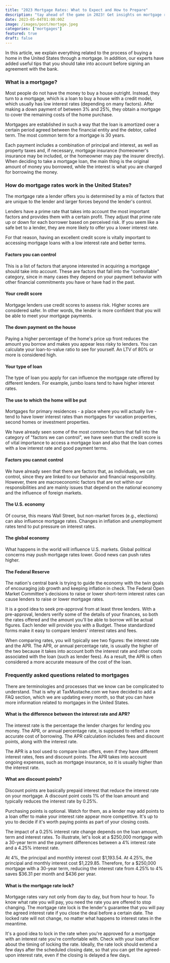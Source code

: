 ```yaml
---
title: "2023 Mortgage Rates: What to Expect and How to Prepare"
description: "tay ahead of the game in 2023! Get insights on mortgage rates, trends, and tips on how to navigate the real estate market."
date: 2023-05-04T01:00:00Z
image: /images/post/mortage.jpeg
categories: ["mortgages"]
featured: true
draft: false
---
```


In this article, we explain everything related to the process of buying a home in the United States through a mortgage. In addition, our experts have added useful tips that you should take into account before signing an agreement with the bank.

### **What is a mortgage?**

Most people do not have the money to buy a house outright. Instead, they turn to a mortgage, which is a loan to buy a house with a credit model, which usually has low interest rates (depending on many factors). After making a down payment of between 3% and 25%, they obtain a mortgage to cover the remaining costs of the home purchase.

Mortgages are established in such a way that the loan is amortized over a certain period agreed between the financial entity and the debtor, called term. The most common term for a mortgage is 30 years. 

Each payment includes a combination of principal and interest, as well as property taxes and, if necessary, mortgage insurance (homeowner's insurance may be included, or the homeowner may pay the insurer directly). When deciding to take a mortgage loan, the main thing is the original amount of money you borrowed, while the interest is what you are charged for borrowing the money.

### **How do mortgage rates work in the United States?**

The mortgage rate a lender offers you is determined by a mix of factors that are unique to the lender and larger forces beyond the lender's control.

Lenders have a prime rate that takes into account the most important factors and provides them with a certain profit. They adjust that prime rate up or down for each borrower based on perceived risk. If you seem like a safe bet to a lender, they are more likely to offer you a lower interest rate.

For that reason, having an excellent credit score is vitally important to accessing mortgage loans with a low interest rate and better terms.

#### **Factors you can control**

This is a list of factors that anyone interested in acquiring a mortgage should take into account. These are factors that fall into the "controllable" category, since in many cases they depend on your payment behavior with other financial commitments you have or have had in the past.

#### **Your credit score**

Mortgage lenders use credit scores to assess risk. Higher scores are considered safer. In other words, the lender is more confident that you will be able to meet your mortgage payments.

#### **The down payment on the house**

Paying a higher percentage of the home's price up front reduces the amount you borrow and makes you appear less risky to lenders. You can calculate your loan-to-value ratio to see for yourself. An LTV of 80% or more is considered high.

#### **Your type of loan**

The type of loan you apply for can influence the mortgage rate offered by different lenders. For example, jumbo loans tend to have higher interest rates.

#### **The use to which the home will be put**

Mortgages for primary residences - a place where you will actually live - tend to have lower interest rates than mortgages for vacation properties, second homes or investment properties.

We have already seen some of the most common factors that fall into the category of "factors we can control", we have seen that the credit score is of vital importance to access a mortgage loan and also that the loan comes with a low interest rate and good payment terms.

#### **Factors you cannot control**

We have already seen that there are factors that, as individuals, we can control, since they are linked to our behavior and financial responsibility. However, there are macroeconomic factors that are not within our responsibilities and are mainly issues that depend on the national economy and the influence of foreign markets. 

#### **The U.S. economy**

Of course, this means Wall Street, but non-market forces (e.g., elections) can also influence mortgage rates. Changes in inflation and unemployment rates tend to put pressure on interest rates.

#### **The global economy**

What happens in the world will influence U.S. markets. Global political concerns may push mortgage rates lower. Good news can push rates higher.

#### **The Federal Reserve**

The nation's central bank is trying to guide the economy with the twin goals of encouraging job growth and keeping inflation in check. The Federal Open Market Committee's decisions to raise or lower short-term interest rates can cause lenders to raise or lower mortgage rates.

It is a good idea to seek pre-approval from at least three lenders. With a pre-approval, lenders verify some of the details of your finances, so both the rates offered and the amount you'll be able to borrow will be actual figures. Each lender will provide you with a Budget. These standardized forms make it easy to compare lenders' interest rates and fees.

When comparing rates, you will typically see two figures: the interest rate and the APR. The APR, or annual percentage rate, is usually the higher of the two because it takes into account both the interest rate and other costs associated with the loan (such as lender fees). As a result, the APR is often considered a more accurate measure of the cost of the loan.

### **Frequently asked questions related to mortgages**

There are terminologies and processes that we know can be complicated to understand. That is why at TaxMustache.com we have decided to add a FAQ section, which we are updating every month, so that you can have more information related to mortgages in the United States.

#### **What is the difference between the interest rate and APR?**

The interest rate is the percentage the lender charges for lending you money. The APR, or annual percentage rate, is supposed to reflect a more accurate cost of borrowing. The APR calculation includes fees and discount points, along with the interest rate.

The APR is a tool used to compare loan offers, even if they have different interest rates, fees and discount points. The APR takes into account ongoing expenses, such as mortgage insurance, so it is usually higher than the interest rate.

#### **What are discount points?**

Discount points are basically prepaid interest that reduce the interest rate on your mortgage. A discount point costs 1% of the loan amount and typically reduces the interest rate by 0.25%.

Purchasing points is optional. Watch for them, as a lender may add points to a loan offer to make your interest rate appear more competitive. It's up to you to decide if it's worth paying points as part of your closing costs.

The impact of a 0.25% interest rate change depends on the loan amount, term and interest rates. To illustrate, let's look at a $250,000 mortgage with a 30-year term and the payment differences between a 4% interest rate and a 4.25% interest rate.

At 4%, the principal and monthly interest cost $1,193.54. At 4.25%, the principal and monthly interest cost $1,229.85. Therefore, for a $250,000 mortgage with a 30-year term, reducing the interest rate from 4.25% to 4% saves $36.31 per month and $436 per year.

#### **What is the mortgage rate lock?**

Mortgage rates vary not only from day to day, but from hour to hour. To know what rate you will pay, you need the rate you are offered to stop changing. The mortgage rate lock is the lender's guarantee that you will pay the agreed interest rate if you close the deal before a certain date. The locked rate will not change, no matter what happens to interest rates in the meantime.

It's a good idea to lock in the rate when you're approved for a mortgage with an interest rate you're comfortable with. Check with your loan officer about the timing of locking the rate. Ideally, the rate lock should extend a few days after the scheduled closing date, so that you can get the agreed-upon interest rate, even if the closing is delayed a few days.